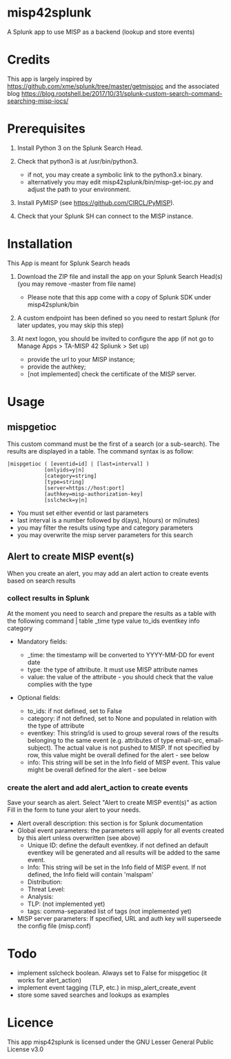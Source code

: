 # misp42splunk
A Splunk app to use MISP as a backend (lookup and store events)

# Credits
This app is largely inspired by https://github.com/xme/splunk/tree/master/getmispioc and the associated blog https://blog.rootshell.be/2017/10/31/splunk-custom-search-command-searching-misp-iocs/

# Prerequisites
1. Install Python 3 on the Splunk Search Head.
2. Check that python3 is at /usr/bin/python3.

    + if not, you may create a symbolic link to the python3.x binary.
    + alternatively you may edit misp42splunk/bin/misp-get-ioc.py and adjust the path to your environment.

3. Install PyMISP (see https://github.com/CIRCL/PyMISP).
4. Check that your Splunk SH can connect to the MISP instance. 

# Installation
This App is meant for Splunk Search heads
1. Download the ZIP file and install the app on your Splunk Search Head(s) (you may remove -master from file name)
    * Please note that this app come with a copy of Splunk SDK under misp42splunk/bin
2. A custom endpoint has been defined so you need to restart Splunk (for later updates, you may skip this step)
3. At next logon, you should be invited to configure the app (if not go to Manage Apps > TA-MISP 42 Spliunk > Set up) 

    - provide the url to your MISP instance;
    - provide the authkey;
    - [not implemented] check the certificate of the MISP server.

# Usage

## mispgetioc
This custom command must be the first of a search (or a sub-search). The results are displayed in a table.
The command syntax is as follow:

    |mispgetioc ( [eventid=id] | [last=interval] )
                [onlyids=y|n]
                [category=string]
                [type=string]
                [server=https://host:port] 
                [authkey=misp-authorization-key]
                [sslcheck=y|n]                  

- You must set either eventid or last parameters
- last interval is a number followed by d(ays), h(ours) or m(inutes)
- you may filter the results using type and category parameters
- you may overwrite the misp server parameters for this search

## Alert to create MISP event(s)    
When you create an alert, you may add an alert action to create events based on search results

### collect results in Splunk
At the moment you need to search and prepare the results as a table with the following command
    | table _time type value to_ids eventkey info category

* Mandatory fields:
    - _time: the timestamp will be converted to YYYY-MM-DD for event date
    - type: the type of attribute. It must use MISP attribute names
    - value: the value of the attribute - you should check that the value complies with the type

* Optional fields:
    - to_ids: if not defined, set to False
    - category: if not defined, set to None and populated in relation with the type of attribute
    - eventkey: This string/id is used to group several rows of the results belonging to the same event (e.g. attributes of type email-src, email-subject). The actual value is not pushed to MISP. If not specified by row, this value might be overall defined for the alert - see below
    - info: This string will be set in the Info field of MISP event. This value might be overall defined for the alert - see below

### create the alert and add alert_action to create events
Save your search as alert. Select "Alert to create MISP event(s)" as action
Fill in the form to tune your alert to your needs.

* Alert overall description: this section is for Splunk documentation
* Global event parameters: the parameters will apply for all events created by this alert unless overwritten (see above)
    - Unique ID: define the default eventkey. if not defined an default eventkey will be generated and all results will be added to the same event.
    - Info: This string will be set in the Info field of MISP event. If not defined, the Info field will contain 'malspam'
    - Distribution:
    - Threat Level:
    - Analysis:
    - TLP: (not implemented yet)
    - tags: comma-separated list of tags (not implemented yet)
* MISP server parameters: If specified, URL and auth key will superseede the config file (misp.conf)

# Todo
- implement sslcheck boolean. Always set to False for mispgetioc (it works for alert_action)
- implement event tagging (TLP, etc.) in misp_alert_create_event
- store some saved searches and lookups as examples

# Licence
This app misp42splunk is licensed under the GNU Lesser General Public License v3.0
